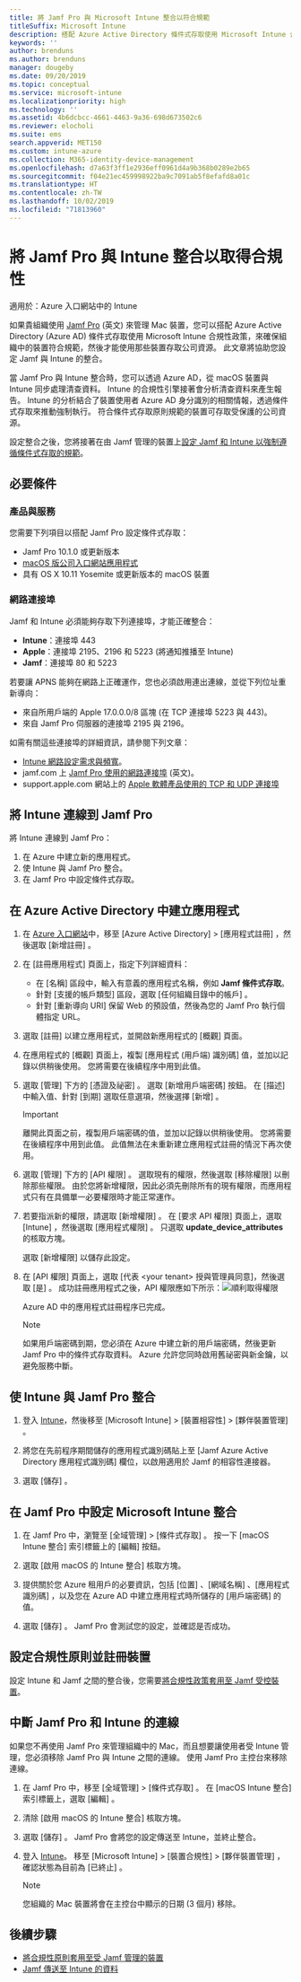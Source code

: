 ```yaml
---
title: 將 Jamf Pro 與 Microsoft Intune 整合以符合規範
titleSuffix: Microsoft Intune
description: 搭配 Azure Active Directory 條件式存取使用 Microsoft Intune 合規性政策，來協助保護受 Jamf 管理的裝置。
keywords: ''
author: brenduns
ms.author: brenduns
manager: dougeby
ms.date: 09/20/2019
ms.topic: conceptual
ms.service: microsoft-intune
ms.localizationpriority: high
ms.technology: ''
ms.assetid: 4b6dcbcc-4661-4463-9a36-698d673502c6
ms.reviewer: elocholi
ms.suite: ems
search.appverid: MET150
ms.custom: intune-azure
ms.collection: M365-identity-device-management
ms.openlocfilehash: d7a63f3ff1e2936eff0961d4a9b368b0289e2b65
ms.sourcegitcommit: f04e21ec459998922ba9c7091ab5f8efafd8a01c
ms.translationtype: HT
ms.contentlocale: zh-TW
ms.lasthandoff: 10/02/2019
ms.locfileid: "71813960"
---
```

# <a name="integrate-jamf-pro-with-intune-for-compliance"></a>將 Jamf Pro 與 Intune 整合以取得合規性

適用於：Azure 入口網站中的 Intune

如果貴組織使用 [Jamf Pro](https://www.jamf.com) \(英文\) 來管理 Mac 裝置，您可以搭配 Azure Active Directory (Azure AD) 條件式存取使用 Microsoft Intune 合規性政策，來確保組織中的裝置符合規範，然後才能使用那些裝置存取公司資源。 此文章將協助您設定 Jamf 與 Intune 的整合。

當 Jamf Pro 與 Intune 整合時，您可以透過 Azure AD，從 macOS 裝置與 Intune 同步處理清查資料。 Intune 的合規性引擎接著會分析清查資料來產生報告。 Intune 的分析結合了裝置使用者 Azure AD 身分識別的相關情報，透過條件式存取來推動強制執行。 符合條件式存取原則規範的裝置可存取受保護的公司資源。

設定整合之後，您將接著在由 Jamf 管理的裝置上[設定 Jamf 和 Intune 以強制遵循條件式存取的規範](conditional-access-assign-jamf.md)。  


## <a name="prerequisites"></a>必要條件

### <a name="products-and-services"></a>產品與服務
您需要下列項目以搭配 Jamf Pro 設定條件式存取：

- Jamf Pro 10.1.0 或更新版本
- [macOS 版公司入口網站應用程式](https://aka.ms/macoscompanyportal)
- 具有 OS X 10.11 Yosemite 或更新版本的 macOS 裝置

### <a name="network-ports"></a>網路連接埠
<!-- source: https://support.microsoft.com/en-us/help/4519171/troubleshoot-problems-when-integrating-jamf-with-microsoft-intune -->
Jamf 和 Intune 必須能夠存取下列連接埠，才能正確整合： 
- **Intune**：連接埠 443
- **Apple**：連接埠 2195、2196 和 5223 (將通知推播至 Intune)
- **Jamf**：連接埠 80 和 5223

若要讓 APNS 能夠在網路上正確運作，您也必須啟用連出連線，並從下列位址重新導向：
- 來自所用戶端的 Apple 17.0.0.0/8 區塊 (在 TCP 連接埠 5223 與 443)。   
- 來自 Jamf Pro 伺服器的連接埠 2195 與 2196。  

如需有關這些連接埠的詳細資訊，請參閱下列文章：  
- [Intune 網路設定需求與頻寬](../fundamentals/network-bandwidth-use.md)。
- jamf.com 上 [Jamf Pro 使用的網路連接埠](https://www.jamf.com/jamf-nation/articles/34/network-ports-used-by-jamf-pro) \(英文\)。
- support.apple.com 網站上的 [Apple 軟體產品使用的 TCP 和 UDP 連接埠](https://support.apple.com/HT202944)


## <a name="connect-intune-to-jamf-pro"></a>將 Intune 連線到 Jamf Pro

將 Intune 連線到 Jamf Pro：

1. 在 Azure 中建立新的應用程式。
2. 使 Intune 與 Jamf Pro 整合。
3. 在 Jamf Pro 中設定條件式存取。

## <a name="create-an-application-in-azure-active-directory"></a>在 Azure Active Directory 中建立應用程式

1. 在 [Azure 入口網站](https://portal.azure.com)中，移至 [Azure Active Directory]   > [應用程式註冊]  ，然後選取 [新增註冊]  。 

2. 在 [註冊應用程式]  頁面上，指定下列詳細資料：
   - 在 [名稱]  區段中，輸入有意義的應用程式名稱，例如 **Jamf 條件式存取**。
   - 針對 [支援的帳戶類型]  區段，選取 [任何組織目錄中的帳戶]  。 
   - 針對 [重新導向 URI]  保留 Web 的預設值，然後為您的 Jamf Pro 執行個體指定 URL。  

3. 選取 [註冊]  以建立應用程式，並開啟新應用程式的 [概觀]  頁面。  

4. 在應用程式的 [概觀]  頁面上，複製 [應用程式 (用戶端) 識別碼]  值，並加以記錄以供稍後使用。 您將需要在後續程序中用到此值。  

5. 選取 [管理]  下方的 [憑證及祕密]  。 選取 [新增用戶端密碼]  按鈕。 在 [描述]  中輸入值、針對 [到期]  選取任意選項，然後選擇 [新增]  。

   > [!IMPORTANT]  
   > 離開此頁面之前，複製用戶端密碼的值，並加以記錄以供稍後使用。 您將需要在後續程序中用到此值。 此值無法在未重新建立應用程式註冊的情況下再次使用。  

6. 選取 [管理]  下方的 [API 權限]  。 選取現有的權限，然後選取 [移除權限]  以刪除那些權限。 由於您將新增權限，因此必須先刪除所有的現有權限，而應用程式只有在具備單一必要權限時才能正常運作。  

7. 若要指派新的權限，請選取 [新增權限]  。 在 [要求 API 權限]  頁面上，選取 [Intune]  ，然後選取 [應用程式權限]  。 只選取 **update_device_attributes** 的核取方塊。  

   選取 [新增權限]  以儲存此設定。  

8. 在 [API 權限]  頁面上，選取 [代表 \<your tenant> 授與管理員同意]，然後選取 [是]  。  成功註冊應用程式之後，API 權限應如下所示：![順利取得權限](./media/conditional-access-integrate-jamf/sucessfull-app-registration.png)

   Azure AD 中的應用程式註冊程序已完成。


    > [!NOTE]
    > 如果用戶端密碼到期，您必須在 Azure 中建立新的用戶端密碼，然後更新 Jamf Pro 中的條件式存取資料。 Azure 允許您同時啟用舊祕密與新金鑰，以避免服務中斷。

## <a name="enable-intune-to-integrate-with-jamf-pro"></a>使 Intune 與 Jamf Pro 整合

1. 登入 [Intune](https://go.microsoft.com/fwlink/?linkid=2090973)，然後移至 [Microsoft Intune]   > [裝置相容性]   > [夥伴裝置管理]  。

2. 將您在先前程序期間儲存的應用程式識別碼貼上至 [Jamf Azure Active Directory 應用程式識別碼]  欄位，以啟用適用於 Jamf 的相容性連接器。

3. 選取 [儲存]  。

## <a name="configure-microsoft-intune-integration-in-jamf-pro"></a>在 Jamf Pro 中設定 Microsoft Intune 整合

1. 在 Jamf Pro 中，瀏覽至 [全域管理]   > [條件式存取]  。 按一下 [macOS Intune 整合]  索引標籤上的 [編輯]  按鈕。

2. 選取 [啟用 macOS 的 Intune 整合]  核取方塊。

3. 提供關於您 Azure 租用戶的必要資訊，包括 [位置]  、[網域名稱]  、[應用程式識別碼]  ，以及您在 Azure AD 中建立應用程式時所儲存的 [用戶端密碼]  的值。  

4. 選取 [儲存]  。 Jamf Pro 會測試您的設定，並確認是否成功。

## <a name="set-up-compliance-policies-and-register-devices"></a>設定合規性原則並註冊裝置

設定 Intune 和 Jamf 之間的整合後，您需要[將合規性政策套用至 Jamf 受控裝置](conditional-access-assign-jamf.md)。


## <a name="disconnect-jamf-pro-and-intune"></a>中斷 Jamf Pro 和 Intune 的連線 

如果您不再使用 Jamf Pro 來管理組織中的 Mac，而且想要讓使用者受 Intune 管理，您必須移除 Jamf Pro 與 Intune 之間的連線。 使用 Jamf Pro 主控台來移除連線。 

1. 在 Jamf Pro 中，移至 [全域管理]   > [條件式存取]  。 在 [macOS Intune 整合]  索引標籤上，選取 [編輯]  。
2. 清除 [啟用 macOS 的 Intune 整合]  核取方塊。
3. 選取 [儲存]  。 Jamf Pro 會將您的設定傳送至 Intune，並終止整合。
4. 登入 [Intune](https://go.microsoft.com/fwlink/?linkid=2090973)。 移至 [Microsoft Intune]   > [裝置合規性]   > [夥伴裝置管理]  ，確認狀態為目前為 [已終止]  。 

   > [!NOTE]
   > 您組織的 Mac 裝置將會在主控台中顯示的日期 (3 個月) 移除。 

## <a name="next-steps"></a>後續步驟

- [將合規性原則套用至受 Jamf 管理的裝置](conditional-access-assign-jamf.md)
- [Jamf 傳送至 Intune 的資料](data-jamf-sends-to-intune.md)
